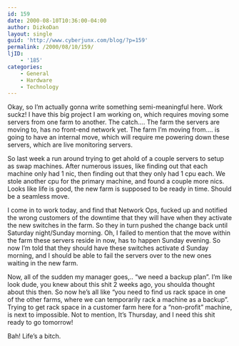 ```yaml
---
id: 159
date: 2000-08-10T10:36:00-04:00
author: DizkoDan
layout: single
guid: 'http://www.cyberjunx.com/blog/?p=159'
permalink: /2000/08/10/159/
ljID:
    - '185'
categories:
    - General
    - Hardware
    - Technology
---
```


Okay, so I’m actually gonna write something semi-meaningful here. Work suckz! I have this big project I am working on, which requires moving some servers from one farm to another. The catch…. The farm the servers are moving to, has no front-end network yet. The farm I’m moving from…. is going to have an internal move, which will require me powering down these servers, which are live monitoring servers.

So last week a run around trying to get ahold of a couple servers to setup as swap machines. After numerous issues, like finding out that each machine only had 1 nic, then finding out that they only had 1 cpu each. We stole another cpu for the primary machine, and found a couple more nics. Looks like life is good, the new farm is supposed to be ready in time. Should be a seamless move.

I come in to work today, and find that Network Ops, fucked up and notified the wrong customers of the downtime that they will have when they activate the new switches in the farm. So they in turn pushed the change back until Saturday night/Sunday morning. Oh, I failed to mention that the move within the farm these servers reside in now, has to happen Sunday evening. So now I’m told that they should have these switches activate d Sunday morning, and I should be able to fail the servers over to the new ones waiting in the new farm.

Now, all of the sudden my manager goes,.. “we need a backup plan”. I’m like look dude, you knew about this shit 2 weeks ago, you shoulda thought about this then. So now he’s all like “you need to find us rack space in one of the other farms, where we can temporarily rack a machine as a backup”. Trying to get rack space in a customer farm here for a “non-profit” machine, is next to impossible. Not to mention, It’s Thursday, and I need this shit ready to go tomorrow!

Bah! Life’s a bitch.